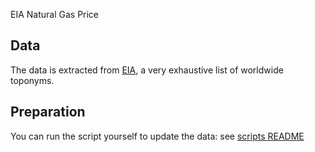 EIA Natural Gas Price 

## Data

The data is extracted from [EIA][eia], a very exhaustive list of worldwide toponyms.

[eia]: http://www.eia.gov/


## Preparation

You can run the script yourself to update the data: see [scripts README](scripts/README.md)

